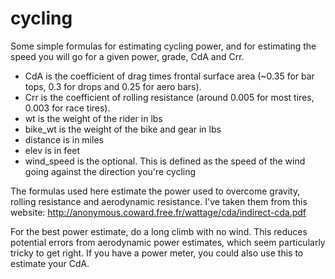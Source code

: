 # cycling
Some simple formulas for estimating cycling power, and for estimating the speed you will go for a given power, grade, CdA and Crr.

- CdA is the coefficient of drag times frontal surface area (~0.35 for bar tops, 0.3 for drops and 0.25 for aero bars).
- Crr is the coefficient of rolling resistance (around 0.005 for most tires, 0.003 for race tires).
- wt is the weight of the rider in lbs
- bike_wt is the weight of the bike and gear in lbs
- distance is in miles
- elev is in feet
- wind_speed is the optional. This is defined as the speed of the wind going against the direction you're cycling

The formulas used here estimate the power used to overcome gravity, rolling resistance and aerodynamic resistance. 
I've taken them from this website: http://anonymous.coward.free.fr/wattage/cda/indirect-cda.pdf

For the best power estimate, do a long climb with no wind. This reduces potential errors from aerodynamic power estimates,
which seem particularly tricky to get right. If you have a power meter, you could also use this to estimate your CdA.
